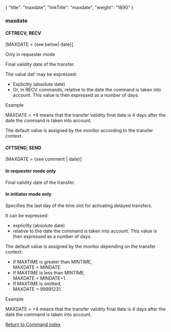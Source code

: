 {
    "title": "maxdate",
    "linkTitle": "maxdate",
    "weight": "1890"
}<span id="maxdate"></span>

### maxdate

<span id="maxdate_CFTRECV"></span>

#### CFTRECV, RECV

\[MAXDATE = {see below| date}\]

Only
in requester mode

Final validity date of the transfer.

The value dat’ may be expressed:

-   Explicitly (absolute
    date)
-   Or, in RECV commands,
    relative to the date the command is taken into account. This value is
    then expressed as a number of days.

Example

MAXDATE = +4 means that the transfer validity final date is 4 days after
the date the command is taken into account.

The default value is assigned by the monitor according to the transfer
context.

<span id="maxdate_CFTSEND"></span>

#### CFTSEND, SEND

\[MAXDATE = {see comment | date}\]

#### In requester mode only

Final validity date of the transfer.

#### In initiator mode only

Specifies the last day of the time slot for activating
delayed transfers.

It can be expressed:

-   explicitly (absolute
    date)
-   relative to the
    date the command is taken into account. This value is then expressed as
    a number of days.

The default value is assigned by the monitor depending on the transfer
context:

-   If MAXTIME is greater
    than MINTIME,  
    MAXDATE = MINDATE.
-   If MAXTIME is less
    than MINTIME,  
    MAXDATE = MINDATE+1.
-   If MAXTIME is omitted,  
    MAXDATE = 99991231.

Example

MAXDATE = +4 means that the transfer validity final date is 4 days after
the date the command is taken into account.

[Return to Command index](../../)

